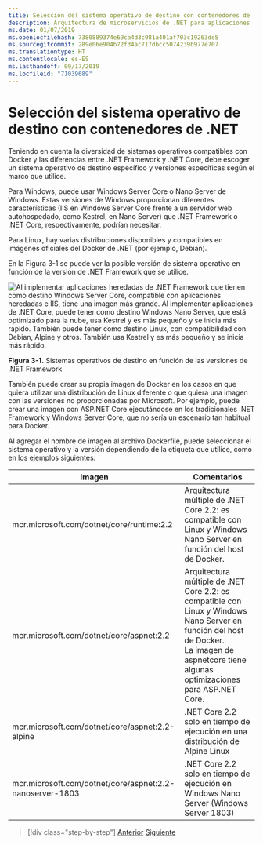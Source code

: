 ```yaml
---
title: Selección del sistema operativo de destino con contenedores de .NET
description: Arquitectura de microservicios de .NET para aplicaciones .NET en contenedor | Selección del sistema operativo de destino con contenedores de .NET
ms.date: 01/07/2019
ms.openlocfilehash: 7380889374e69ca4d3c981a401af703c19263de5
ms.sourcegitcommit: 289e06e904b72f34ac717dbcc5074239b977e707
ms.translationtype: HT
ms.contentlocale: es-ES
ms.lasthandoff: 09/17/2019
ms.locfileid: "71039689"
---
```

# <a name="what-os-to-target-with-net-containers"></a>Selección del sistema operativo de destino con contenedores de .NET

Teniendo en cuenta la diversidad de sistemas operativos compatibles con Docker y las diferencias entre .NET Framework y .NET Core, debe escoger un sistema operativo de destino específico y versiones específicas según el marco que utilice.

Para Windows, puede usar Windows Server Core o Nano Server de Windows. Estas versiones de Windows proporcionan diferentes características (IIS en Windows Server Core frente a un servidor web autohospedado, como Kestrel, en Nano Server) que .NET Framework o .NET Core, respectivamente, podrían necesitar.

Para Linux, hay varias distribuciones disponibles y compatibles en imágenes oficiales del Docker de .NET (por ejemplo, Debian).

En la Figura 3-1 se puede ver la posible versión de sistema operativo en función de la versión de .NET Framework que se utilice.

![Al implementar aplicaciones heredadas de .NET Framework que tienen como destino Windows Server Core, compatible con aplicaciones heredadas e IIS, tiene una imagen más grande. Al implementar aplicaciones de .NET Core, puede tener como destino Windows Nano Server, que está optimizado para la nube, usa Kestrel y es más pequeño y se inicia más rápido. También puede tener como destino Linux, con compatibilidad con Debian, Alpine y otros. También usa Kestrel y es más pequeño y se inicia más rápido.](./media/image1.png)

**Figura 3-1.** Sistemas operativos de destino en función de las versiones de .NET Framework

También puede crear su propia imagen de Docker en los casos en que quiera utilizar una distribución de Linux diferente o que quiera una imagen con las versiones no proporcionadas por Microsoft. Por ejemplo, puede crear una imagen con ASP.NET Core ejecutándose en los tradicionales .NET Framework y Windows Server Core, que no sería un escenario tan habitual para Docker.

Al agregar el nombre de imagen al archivo Dockerfile, puede seleccionar el sistema operativo y la versión dependiendo de la etiqueta que utilice, como en los ejemplos siguientes:

| Imagen | Comentarios |
|-------|----------|
| mcr.microsoft.com/dotnet/core/runtime:2.2 | Arquitectura múltiple de .NET Core 2.2: es compatible con Linux y Windows Nano Server en función del host de Docker. |
| mcr.microsoft.com/dotnet/core/aspnet:2.2 | Arquitectura múltiple de .NET Core 2.2: es compatible con Linux y Windows Nano Server en función del host de Docker. <br/> La imagen de aspnetcore tiene algunas optimizaciones para ASP.NET Core. |
| mcr.microsoft.com/dotnet/core/aspnet:2.2-alpine | .NET Core 2.2 solo en tiempo de ejecución en una distribución de Alpine Linux |
| mcr.microsoft.com/dotnet/core/aspnet:2.2-nanoserver-1803 | .NET Core 2.2 solo en tiempo de ejecución en Windows Nano Server (Windows Server 1803) |

> [!div class="step-by-step"]
> [Anterior](container-framework-choice-factors.md)
> [Siguiente](official-net-docker-images.md)
